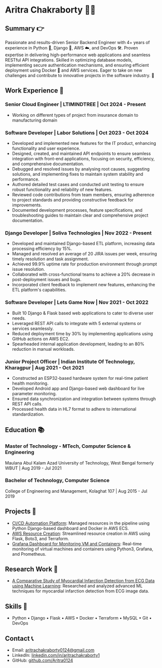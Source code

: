 # Aritra Chakraborty 👨‍💻

## Summary 👉

Passionate and results-driven Senior Backend Engineer with 4+ years of experience in Python 🐍, Django 🎯, AWS ☁️, and DevOps 🛠️. Proven expertise in delivering high-performance web applications and seamless RESTful API integrations. Skilled in optimizing database models, implementing secure authentication mechanisms, and ensuring efficient deployment using Docker 🐳 and AWS services. Eager to take on new challenges and contribute to innovative projects in the software industry. 🚀

## Work Experience 🏢

### Senior Cloud Engineer | LTIMINDTREE | Oct 2024 - Present
- Working on different types of project from insurance domain to manufacturing domain

### Software Developer | Labor Solutions | Oct 2023 - Oct 2024
- Developed and implemented new features for the IT product, enhancing functionality and user experience.
- Designed, created, and maintained API endpoints to ensure seamless integration with front-end applications, focusing on security, efficiency, and comprehensive documentation.
- Debugged and resolved issues by analysing root causes, suggesting solutions, and implementing fixes to maintain system stability and performance.
- Authored detailed test cases and conducted unit testing to ensure robust functionality and reliability of new features.
- Reviewed code contributions from team members, ensuring adherence to project standards and providing constructive feedback for improvements.
- Documented development processes, feature specifications, and troubleshooting guides to maintain clear and comprehensive project documentation.

### Django Developer | Soliva Technologies | Nov 2022 - Present
- Developed and maintained Django-based ETL platform, increasing data processing efficiency by 15%.
- Managed and resolved an average of 20 JIRA issues per week, ensuring timely resolution and task assignment.
- Achieved 99.9% uptime rate for production environment through prompt issue resolution.
- Collaborated with cross-functional teams to achieve a 20% decrease in post-deployment issues and bugs.
- Incorporated client feedback to implement new features, enhancing the ETL platform's capabilities.

### Software Developer | Lets Game Now | Nov 2021 - Oct 2022
- Built 10 Django & Flask based web applications to cater to diverse user needs.
- Leveraged REST API calls to integrate with 5 external systems or services seamlessly.
- Reduced deployment time by 30% by implementing applications using GitHub actions on AWS EC2.
- Spearheaded internal application development, leading to an 80% reduction in manual workloads.

### Junior Project Officer | Indian Institute Of Technology, Kharagpur | Aug 2021 - Oct 2021
- Constructed an ESP32-based hardware system for real-time patient health monitoring.
- Developed Android app and Django-based web dashboard for live parameter monitoring.
- Ensured data synchronization and integration between systems through REST API calls.
- Processed health data in HL7 format to adhere to international standardization.

## Education 📚

### Master of Technology - MTech, Computer Science & Engineering
Maulana Abul Kalam Azad University of Technology, West Bengal formerly WBUT | Aug 2019 - Jul 2021

### Bachelor of Technology, Computer Science
College of Engineering and Management, Kolaghat 107 | Aug 2015 - Jul 2019

## Projects 🚀

- [CI/CD Automation Platform](link-to-repo): Managed resources in the pipeline using Python Django-based dashboard and Docker in AWS ECS.
- [AWS Resource Creation](link-to-repo): Streamlined resource creation in AWS using Flask, Boto3, and Terraform.
- [Grafana Dashboard for Monitoring VM and Containers](link-to-repo): Real-time monitoring of virtual machines and containers using Python3, Grafana, and Prometheus.

## Research Work 📝
- [A Comparative Study of Myocardial Infarction Detection from ECG Data using Machine Learning](https://link.springer.com/chapter/10.1007/978-981-16-2164-2_21): Researched and analyzed advanced ML techniques for myocardial infarction detection from ECG image data.

## Skills 🔧

- Python • Django • Flask • AWS • Docker • Terraform • MySQL • Git • DevOps

## Contact 📞

- Email: [aritrachakraborty0124@gmail.com](mailto:aritrachakraborty0124@gmail.com)
- LinkedIn: [linkedin.com/in/aritrachakraborty1](https://www.linkedin.com/in/aritrachakraborty1/)
- GitHub: [github.com/Aritra0124](https://github.com/Aritra0124)
